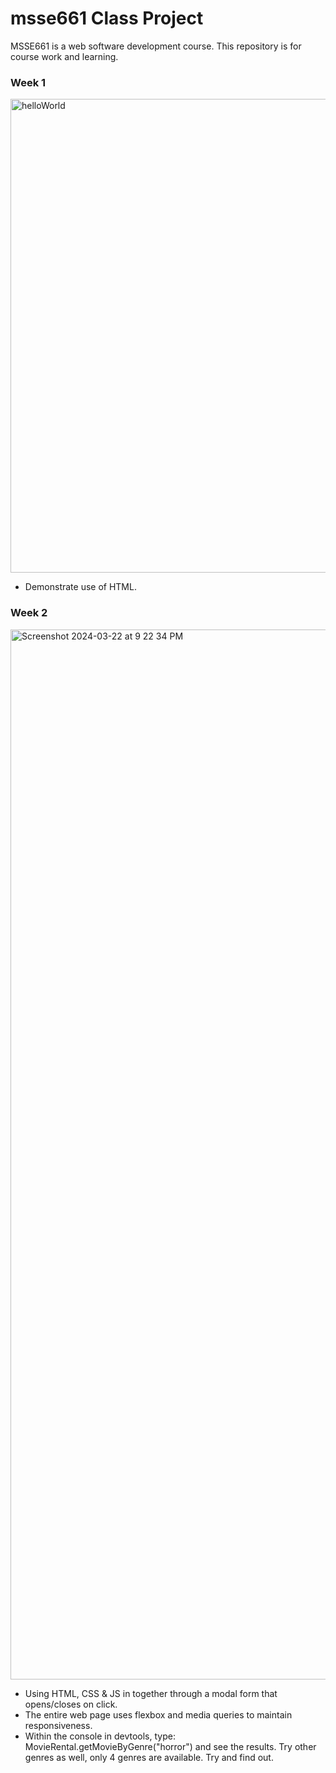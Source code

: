 # msse661 Class Project

MSSE661 is a web software development course. This repository is for course work and learning.

### Week 1

<img width="758" alt="helloWorld" src="https://github.com/dalamo20/viva-ventura/assets/35320043/55dfbc87-7b37-48fb-8bb0-989fb7aa6663">

- Demonstrate use of HTML.

### Week 2

<img width="1680" alt="Screenshot 2024-03-22 at 9 22 34 PM" src="https://github.com/dalamo20/msse661/assets/35320043/329b56e2-37fe-444b-9c1b-289da3523ab9">

- Using HTML, CSS & JS in together through a modal form that opens/closes on click.
- The entire web page uses flexbox and media queries to maintain responsiveness.
- Within the console in devtools, type: MovieRental.getMovieByGenre("horror") and see the results. Try other genres as well, only 4 genres are available. Try and find out.
